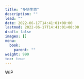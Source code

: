 ```yaml
---
title: "多链生态"
description: ""
lead: ""
date: 2022-06-17T14:41:01+08:00
lastmod: 2022-06-17T14:41:01+08:00
draft: false
images: []
menu:
  book:
    parent: ""
weight: 999
toc: true
---
```


WIP